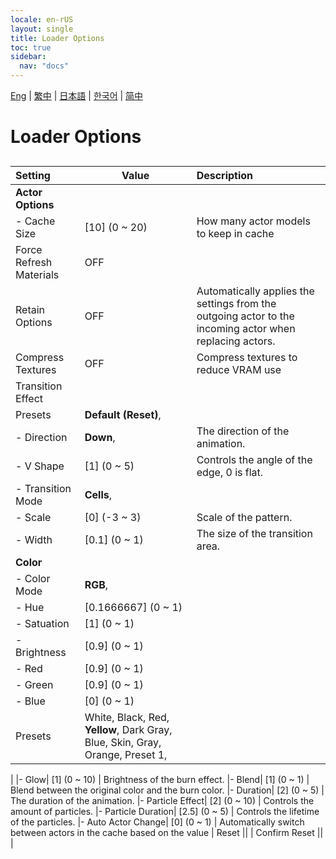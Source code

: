```yaml
---
locale: en-rUS
layout: single
title: Loader Options
toc: true
sidebar:
  nav: "docs"
---
```

[Eng](/dancexr/menu/2025.4/actors/loader_options) | [繁中](/tw/dancexr/menu/2025.4/actors/loader_options) | [日本語](/jp/dancexr/menu/2025.4/actors/loader_options) | [한국어](/kr/dancexr/menu/2025.4/actors/loader_options) | [简中](/zh/dancexr/menu/2025.4/actors/loader_options)

# Loader Options

## 

| Setting | Value | Description |
| :--- | --- | :--- |
|**Actor Options** | | 
|- Cache Size| [10] (0 ~ 20) | How many actor models to keep in cache
| Force Refresh Materials | OFF | 
| Retain Options | OFF | Automatically applies the settings from the outgoing actor to the incoming actor when replacing actors.
| Compress Textures | OFF | Compress textures to reduce VRAM use
| Transition Effect || 
| Presets |  **Default (Reset)**,  |  |
|- Direction|  **Down**,  | The direction of the animation.
|- V Shape| [1] (0 ~ 5) | Controls the angle of the edge, 0 is flat.
|- Transition Mode|  **Cells**,  | 
|- Scale| [0] (-3 ~ 3) | Scale of the pattern.
|- Width| [0.1] (0 ~ 1) | The size of the transition area.
|**Color** | | 
|- Color Mode|  **RGB**,  | 
|- Hue| [0.1666667] (0 ~ 1) | 
|- Satuation| [1] (0 ~ 1) | 
|- Brightness| [0.9] (0 ~ 1) | 
|- Red| [0.9] (0 ~ 1) | 
|- Green| [0.9] (0 ~ 1) | 
|- Blue| [0] (0 ~ 1) | 
| Presets |  White,  Black,  Red,  **Yellow**,  Dark Gray,  Blue,  Skin,  Gray,  Orange,  Preset 1,  |  |
|
|- Glow| [1] (0 ~ 10) | Brightness of the burn effect.
|- Blend| [1] (0 ~ 1) | Blend between the original color and the burn color. 
|- Duration| [2] (0 ~ 5) | The duration of the animation.
|- Particle Effect| [2] (0 ~ 10) | Controls the amount of particles.
|- Particle Duration| [2.5] (0 ~ 5) | Controls the lifetime of the particles.
|- Auto Actor Change| [0] (0 ~ 1) | Automatically switch between actors in the cache based on the value
| Reset || 
| Confirm Reset || 
|
